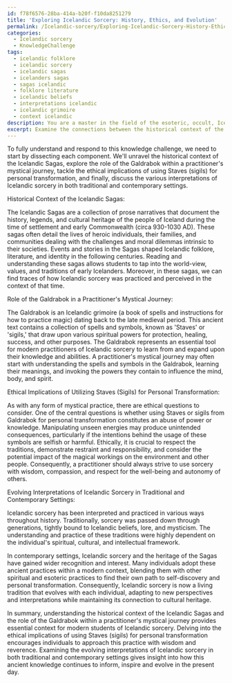 ```yaml
---
id: f78f6576-28ba-414a-b20f-f10da8251279
title: 'Exploring Icelandic Sorcery: History, Ethics, and Evolution'
permalink: /Icelandic-sorcery/Exploring-Icelandic-Sorcery-History-Ethics-and-Evolution/
categories:
  - Icelandic sorcery
  - KnowledgeChallenge
tags:
  - icelandic folklore
  - icelandic sorcery
  - icelandic sagas
  - icelanders sagas
  - sagas icelandic
  - folklore literature
  - icelandic beliefs
  - interpretations icelandic
  - icelandic grimoire
  - context icelandic
description: You are a master in the field of the esoteric, occult, Icelandic sorcery and Education. You are a writer of tests, challenges, textbooks and deep knowledge on Icelandic sorcery for initiates and students to gain deep insights and understanding from. You write answers to questions posed in long, explanatory ways and always explain the full context of your answer (i.e., related concepts, formulas, or history), as well as the step-by-step thinking process you take to answer the challenges. Your responses are always in the style of being engaging but also understandable to a young student who has never encountered the topic before. Summarize the key themes, ideas, and conclusions at the end.
excerpt: Examine the connections between the historical context of the Icelandic Sagas, the role of the Galdrabok in a practitioner's mystical journey, and the ethical implications of utilizing the Staves (sigils) for personal transformation, while contemplating the evolving interpretations of Icelandic sorcery in both traditional and contemporary settings.
---
```

To fully understand and respond to this knowledge challenge, we need to start by dissecting each component. We'll unravel the historical context of the Icelandic Sagas, explore the role of the Galdrabok within a practitioner's mystical journey, tackle the ethical implications of using Staves (sigils) for personal transformation, and finally, discuss the various interpretations of Icelandic sorcery in both traditional and contemporary settings.

Historical Context of the Icelandic Sagas:

The Icelandic Sagas are a collection of prose narratives that document the history, legends, and cultural heritage of the people of Iceland during the time of settlement and early Commonwealth (circa 930-1030 AD). These sagas often detail the lives of heroic individuals, their families, and communities dealing with the challenges and moral dilemmas intrinsic to their societies. Events and stories in the Sagas shaped Icelandic folklore, literature, and identity in the following centuries. Reading and understanding these sagas allows students to tap into the world-view, values, and traditions of early Icelanders. Moreover, in these sagas, we can find traces of how Icelandic sorcery was practiced and perceived in the context of that time.

Role of the Galdrabok in a Practitioner's Mystical Journey:

The Galdrabok is an Icelandic grimoire (a book of spells and instructions for how to practice magic) dating back to the late medieval period. This ancient text contains a collection of spells and symbols, known as 'Staves' or 'sigils,' that draw upon various spiritual powers for protection, healing, success, and other purposes. The Galdrabok represents an essential tool for modern practitioners of Icelandic sorcery to learn from and expand upon their knowledge and abilities. A practitioner's mystical journey may often start with understanding the spells and symbols in the Galdrabok, learning their meanings, and invoking the powers they contain to influence the mind, body, and spirit.

Ethical Implications of Utilizing Staves (Sigils) for Personal Transformation:

As with any form of mystical practice, there are ethical questions to consider. One of the central questions is whether using Staves or sigils from Galdrabok for personal transformation constitutes an abuse of power or knowledge. Manipulating unseen energies may produce unintended consequences, particularly if the intentions behind the usage of these symbols are selfish or harmful. Ethically, it is crucial to respect the traditions, demonstrate restraint and responsibility, and consider the potential impact of the magical workings on the environment and other people. Consequently, a practitioner should always strive to use sorcery with wisdom, compassion, and respect for the well-being and autonomy of others.

Evolving Interpretations of Icelandic Sorcery in Traditional and Contemporary Settings:

Icelandic sorcery has been interpreted and practiced in various ways throughout history. Traditionally, sorcery was passed down through generations, tightly bound to Icelandic beliefs, lore, and mysticism. The understanding and practice of these traditions were highly dependent on the individual's spiritual, cultural, and intellectual framework.

In contemporary settings, Icelandic sorcery and the heritage of the Sagas have gained wider recognition and interest. Many individuals adopt these ancient practices within a modern context, blending them with other spiritual and esoteric practices to find their own path to self-discovery and personal transformation. Consequently, Icelandic sorcery is now a living tradition that evolves with each individual, adapting to new perspectives and interpretations while maintaining its connection to cultural heritage.

In summary, understanding the historical context of the Icelandic Sagas and the role of the Galdrabok within a practitioner's mystical journey provides essential context for modern students of Icelandic sorcery. Delving into the ethical implications of using Staves (sigils) for personal transformation encourages individuals to approach this practice with wisdom and reverence. Examining the evolving interpretations of Icelandic sorcery in both traditional and contemporary settings gives insight into how this ancient knowledge continues to inform, inspire and evolve in the present day.
